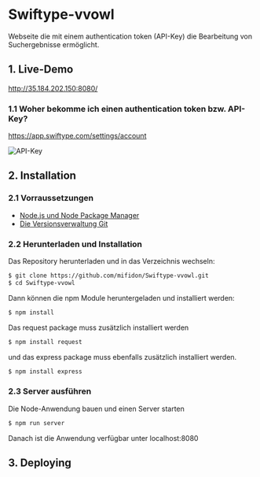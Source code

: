 # Swiftype-vvowl

Webseite die mit einem authentication token (API-Key) die Bearbeitung von Suchergebnisse ermöglicht.

## 1. Live-Demo

http://35.184.202.150:8080/

### 1.1 Woher bekomme ich einen authentication token bzw. API-Key?

https://app.swiftype.com/settings/account


![API-Key](https://user-images.githubusercontent.com/19534956/50832210-ccbf2800-134d-11e9-87c2-757e6a27750d.jpg)



## 2. Installation

### 2.1 Vorraussetzungen

* [Node.js und Node Package Manager](https://www.npmjs.com/get-npm)
* [Die Versionsverwaltung Git](https://git-scm.com/downloads)

### 2.2 Herunterladen und Installation

Das Repository herunterladen und in das Verzeichnis wechseln:

```sh
$ git clone https://github.com/mifidon/Swiftype-vvowl.git
$ cd Swiftype-vvowl
```

Dann können die npm Module heruntergeladen und installiert werden:

```sh
$ npm install
```
Das request package muss zusätzlich installiert werden
```sh
$ npm install request
```
und das express package muss ebenfalls zusätzlich installiert werden.
```sh
$ npm install express
```

### 2.3 Server ausführen

Die Node-Anwendung bauen und einen Server starten

```sh
$ npm run server
```

Danach ist die Anwendung verfügbar unter localhost:8080


## 3. Deploying






